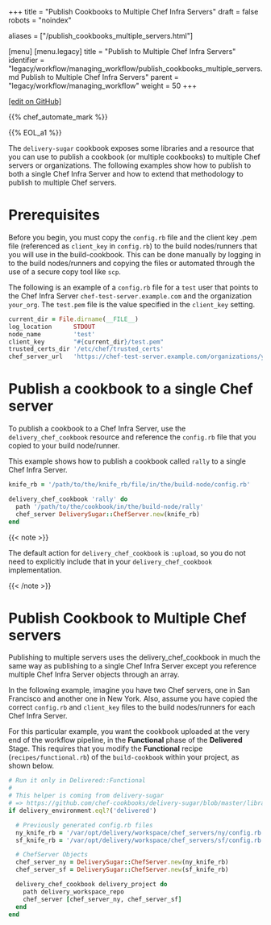 +++
title = "Publish Cookbooks to Multiple Chef Infra Servers"
draft = false
robots = "noindex"


aliases = ["/publish_cookbooks_multiple_servers.html"]

[menu]
  [menu.legacy]
    title = "Publish to Multiple Chef Infra Servers"
    identifier = "legacy/workflow/managing_workflow/publish_cookbooks_multiple_servers.md Publish to Multiple Chef Infra Servers"
    parent = "legacy/workflow/managing_workflow"
    weight = 50
+++    

[\[edit on GitHub\]](https://github.com/chef/chef-web-docs/blob/master/content/publish_cookbooks_multiple_servers.md)



{{% chef_automate_mark %}}

{{% EOL_a1 %}}

The `delivery-sugar` cookbook exposes some libraries and a resource that
you can use to publish a cookbook (or multiple cookbooks) to multiple
Chef servers or organizations. The following examples show how to
publish to both a single Chef Infra Server and how to extend that
methodology to publish to multiple Chef servers.

Prerequisites
=============

Before you begin, you must copy the `config.rb` file and the client key
.pem file (referenced as `client_key` in `config.rb`) to the build
nodes/runners that you will use in the build-cookbook. This can be done
manually by logging in to the build nodes/runners and copying the files
or automated through the use of a secure copy tool like `scp`.

The following is an example of a `config.rb` file for a `test` user that
points to the Chef Infra Server `chef-test-server.example.com` and the
organization `your_org`. The `test.pem` file is the value specified in
the `client_key` setting.

``` ruby
current_dir = File.dirname(__FILE__)
log_location      STDOUT
node_name         'test'
client_key        "#{current_dir}/test.pem"
trusted_certs_dir '/etc/chef/trusted_certs'
chef_server_url   'https://chef-test-server.example.com/organizations/your_org'
```

Publish a cookbook to a single Chef server
==========================================

To publish a cookbook to a Chef Infra Server, use the
`delivery_chef_cookbook` resource and reference the `config.rb` file
that you copied to your build node/runner.

This example shows how to publish a cookbook called `rally` to a single
Chef Infra Server.

``` ruby
knife_rb = '/path/to/the/knife_rb/file/in/the/build-node/config.rb'

delivery_chef_cookbook 'rally' do
  path '/path/to/the/cookbook/in/the/build-node/rally'
  chef_server DeliverySugar::ChefServer.new(knife_rb)
end
```

{{< note >}}

The default action for `delivery_chef_cookbook` is `:upload`, so you do
not need to explicitly include that in your `delivery_chef_cookbook`
implementation.

{{< /note >}}

Publish Cookbook to Multiple Chef servers
=========================================

Publishing to multiple servers uses the delivery_chef_cookbook in much
the same way as publishing to a single Chef Infra Server except you
reference multiple Chef Infra Server objects through an array.

In the following example, imagine you have two Chef servers, one in San
Francisco and another one in New York. Also, assume you have copied the
correct `config.rb` and `client_key` files to the build nodes/runners
for each Chef Infra Server.

For this particular example, you want the cookbook uploaded at the very
end of the workflow pipeline, in the **Functional** phase of the
**Delivered** Stage. This requires that you modify the **Functional**
recipe (`recipes/functional.rb`) of the `build-cookbook` within your
project, as shown below.

``` ruby
# Run it only in Delivered::Functional
#
# This helper is coming from delivery-sugar
# => https://github.com/chef-cookbooks/delivery-sugar/blob/master/libraries/delivery_dsl.rb#L105,L113
if delivery_environment.eql?('delivered')

  # Previously generated config.rb files
  ny_knife_rb = '/var/opt/delivery/workspace/chef_servers/ny/config.rb'
  sf_knife_rb = '/var/opt/delivery/workspace/chef_servers/sf/config.rb'

  # ChefServer Objects
  chef_server_ny = DeliverySugar::ChefServer.new(ny_knife_rb)
  chef_server_sf = DeliverySugar::ChefServer.new(sf_knife_rb)

  delivery_chef_cookbook delivery_project do
    path delivery_workspace_repo
    chef_server [chef_server_ny, chef_server_sf]
  end
end
```
